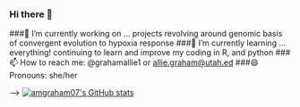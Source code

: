 ### Hi there 👋

###🔭 I’m currently working on ... projects revolving around genomic basis of convergent evolution to hypoxia response
###🌱 I’m currently learning ... everything! continuing to learn and improve my coding in R, and python
###📫 How to reach me: @grahamallie1 or allie.graham@utah.ed
###😄 Pronouns: she/her

-->
[![amgraham07's GitHub stats](https://github-readme-stats.vercel.app/api?username=amgraham07)](https://github.com/amgraham07/github-readme-stats)
